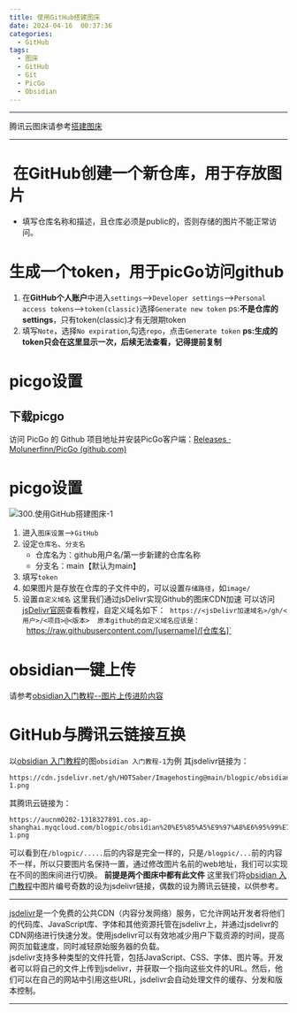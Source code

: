 ```yaml
---
title: 使用GitHub搭建图床
date: 2024-04-16  00:37:36
categories:
  - GitHub
tags:
  - 图床
  - GitHub
  - Git
  - PicGo
  - Obsidian
---
```

****
腾讯云图床请参考[搭建图床](https://hotsaber.github.io/2023/05/20/4.%E6%90%AD%E5%BB%BA%E5%9B%BE%E5%BA%8A/)
****
#  在GitHub创建一个新仓库，用于存放图片
- 填写仓库名称和描述，且仓库必须是public的，否则存储的图片不能正常访问。
# 生成一个token，用于picGo访问github
1. 在**GitHub个人账户**中进入`settings`-->`Developer settings`-->`Personal access tokens`-->`token(classic)`选择`Generate new token`
   ps:**不是仓库的settings**，只有token(classic)才有无限期token
2. 填写`Note`，选择`No expiration`,勾选`repo`，点击`Generate token`
   **ps:生成的token只会在这里显示一次，后续无法查看，记得提前复制**
# picgo设置
## 下载picgo
访问 PicGo 的 Github 项目地址并安装PicGo客户端：[Releases · Molunerfinn/PicGo (github.com)](https://eryinote.com/go?_=31614169aaaHR0cHM6Ly9naXRodWIuY29tL01vbHVuZXJmaW5uL1BpY0dvL3JlbGVhc2Vz)
# picgo设置
![300.使用GitHub搭建图床-1](https://cdn.jsdelivr.net/gh/HOTSaber/Imagehosting@main/blogpic/300.%E4%BD%BF%E7%94%A8GitHub%E6%90%AD%E5%BB%BA%E5%9B%BE%E5%BA%8A-1.png)

1. 进入`图床设置`-->`GitHub`
2. 设定`仓库名`、`分支名`
   - 仓库名为：github用户名/第一步新建的仓库名称
   - 分支名：main【默认为main】
3. 填写`token`
4. 如果图片是存放在仓库的子文件中的，可以设置`存储路径`，如`image/`
5. 设置`自定义域名`
	   这里我们通过jsDelivr实现Github的图床CDN加速
	   可以访问[jsDelivr官网](https://www.jsdelivr.com/?docs=gh)查看教程，自定义域名如下：
	    `https://<jsDelivr加速域名>/gh/<用户>/<项目>@<版本>
	    原本github的自定义域名应该是：
	    `https://raw.githubusercontent.com/[username]/[仓库名]`
# obsidian一键上传
请参考[obsidian入门教程--图片上传进阶内容](https://hotsaber.github.io/2023/07/09/8.obsidian%20%E5%85%A5%E9%97%A8%E6%95%99%E7%A8%8B/#%E5%9B%BE%E7%89%87%E4%B8%8A%E4%BC%A0%EF%BC%88%E8%BF%9B%E9%98%B6%E5%86%85%E5%AE%B9%EF%BC%89)

# GitHub与腾讯云链接互换
以[obsidian 入门教程](https://hotsaber.github.io/2023/07/09/8.obsidian%20%E5%85%A5%E9%97%A8%E6%95%99%E7%A8%8B/)的图`obsidian 入门教程-1`为例
其jsdelivr链接为：
```
https://cdn.jsdelivr.net/gh/HOTSaber/Imagehosting@main/blogpic/obsidian%20%E5%85%A5%E9%97%A8%E6%95%99%E7%A8%8B-1.png
```
其腾讯云链接为：
```
https://aucnm0202-1318327891.cos.ap-shanghai.myqcloud.com/blogpic/obsidian%20%E5%85%A5%E9%97%A8%E6%95%99%E7%A8%8B-1.png
```
可以看到在`/blogpic/.....`后的内容是完全一样的，只是`/blogpic/...`前的内容不一样，所以只要图片名保持一置，通过修改图片名前的web地址，我们可以实现在不同的图床间进行切换。
**前提是两个图床中都有此文件**
这里我们将[obsidian 入门教程](https://hotsaber.github.io/2023/07/09/8.obsidian%20%E5%85%A5%E9%97%A8%E6%95%99%E7%A8%8B/)中图片编号奇数的设为jsdelivr链接，偶数的设为腾讯云链接，以供参考。
****
[jsdelivr](https://www.jsdelivr.com/?docs=gh)是一个免费的公共CDN（内容分发网络）服务，它允许网站开发者将他们的代码库、JavaScript库、字体和其他资源托管在jsdelivr上，并通过jsdelivr的CDN网络进行快速分发。使用jsdelivr可以有效地减少用户下载资源的时间，提高网页加载速度，同时减轻原始服务器的负载。  
jsdelivr支持多种类型的文件托管，包括JavaScript、CSS、字体、图片等。开发者可以将自己的文件上传到jsdelivr，并获取一个指向这些文件的URL。然后，他们可以在自己的网站中引用这些URL，jsdelivr会自动处理文件的缓存、分发和版本控制。
****
